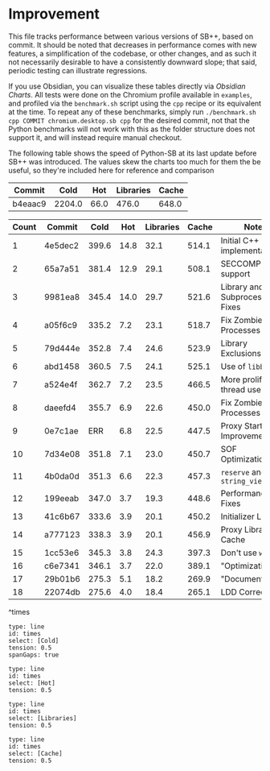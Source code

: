# Improvement

This file tracks performance between various versions of SB++, based on commit. It should be noted that decreases in performance comes with new features, a simplification of the codebase, or other changes, and as such it not necessarily desirable to have a consistently downward slope; that said, periodic testing can illustrate regressions.

If you use Obsidian, you can visualize these tables directly via *Obsidian Charts*. All tests were done on the Chromium profile available in `examples`, and profiled via the `benchmark.sh` script using the `cpp` recipe or its equivalent at the time. To repeat any of these benchmarks, simply run `./benchmark.sh cpp COMMIT chromium.desktop.sb cpp`  for the desired commit, not that the Python benchmarks will not work with this as the folder structure does not support it, and will instead require manual checkout.

The following table shows the speed of Python-SB at its last update before SB++ was introduced. The values skew the charts too much for them the be useful, so they're included here for reference and comparison

| Commit  | Cold   | Hot  | Libraries | Cache |
| ------- | ------ | ---- | --------- | ----- |
| b4eaac9 | 2204.0 | 66.0 | 476.0     | 648.0 |

| Count | Commit  | Cold  | Hot  | Libraries | Cache | Note                         |
| ----- | ------- | ----- | ---- | --------- | ----- | ---------------------------- |
| 1     | 4e5dec2 | 399.6 | 14.8 | 32.1      | 514.1 | Initial C++ implementation   |
| 2     | 65a7a51 | 381.4 | 12.9 | 29.1      | 508.1 | SECCOMP support              |
| 3     | 9981ea8 | 345.4 | 14.0 | 29.7      | 521.6 | Library and Subprocess Fixes |
| 4     | a05f6c9 | 335.2 | 7.2  | 23.1      | 518.7 | Fix Zombie Processes         |
| 5     | 79d444e | 352.8 | 7.4  | 24.6      | 523.9 | Library Exclusions           |
| 6     | abd1458 | 360.5 | 7.5  | 24.1      | 525.1 | Use of `libb2`               |
| 7     | a524e4f | 362.7 | 7.2  | 23.5      | 466.5 | More prolific thread use.    |
| 8     | daeefd4 | 355.7 | 6.9  | 22.6      | 450.0 | Fix Zombie Processes Again   |
| 9     | 0e7c1ae | ERR   | 6.8  | 22.5      | 447.5 | Proxy Startup Improvements   |
| 10    | 7d34e08 | 351.8 | 7.1  | 23.0      | 450.7 | SOF Optimization             |
| 11    | 4b0da0d | 351.3 | 6.6  | 22.3      | 457.3 | `reserve` and `string_view`  |
| 12    | 199eeab | 347.0 | 3.7  | 19.3      | 448.6 | Performance Fixes            |
| 13    | 41c6b67 | 333.6 | 3.9  | 20.1      | 450.2 | Initializer Lists            |
| 14    | a777123 | 338.3 | 3.9  | 20.1      | 456.9 | Proxy Library Cache          |
| 15    | 1cc53e6 | 345.3 | 3.8  | 24.3      | 397.3 | Don't use `which`            |
| 16    | c6e7341 | 346.1 | 3.7  | 22.0      | 389.1 | "Optimization"               |
| 17    | 29b01b6 | 275.3 | 5.1  | 18.2      | 269.9 | "Documentation"              |
| 18    | 22074db | 275.6 | 4.0  | 18.4      | 265.1 | LDD Corrections.             |
^times

```chart
type: line
id: times
select: [Cold]
tension: 0.5
spanGaps: true
```

```chart
type: line
id: times
select: [Hot]
tension: 0.5
```

```chart
type: line
id: times
select: [Libraries]
tension: 0.5
```

```chart
type: line
id: times
select: [Cache]
tension: 0.5
```
